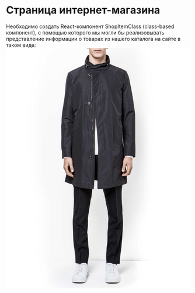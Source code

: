 # Страница интернет-магазина

Необходимо создать React-компонент ShopItemClass (class-based компонент), с помощью которого мы могли бы реализовывать представление информации о товарах из нашего каталога на сайте в таком виде:
![Внешний вид страницы после реализации компонента](./img/item-black.jpg)
